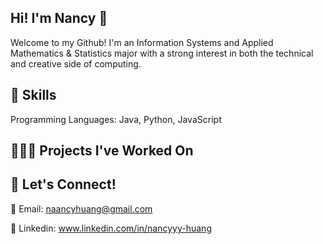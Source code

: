 ## Hi! I'm Nancy 👋
Welcome to my Github! I'm an Information Systems and Applied Mathematics & Statistics major with a strong interest in both the technical and creative side of computing.

## 📌 Skills
Programming Languages: Java, Python, JavaScript

## 👩🏻‍💻 Projects I've Worked On


## 💬 Let's Connect!
📧 Email: naancyhuang@gmail.com

📲 Linkedin: www.linkedin.com/in/nancyyy-huang
<!--
**naanci/naanci** is a ✨ _special_ ✨ repository because its `README.md` (this file) appears on your GitHub profile.

Here are some ideas to get you started:

- 🔭 I’m currently working on ...
- 🌱 I’m currently learning ...
- 👯 I’m looking to collaborate on ...
- 🤔 I’m looking for help with ...
- 💬 Ask me about ...
- 📫 How to reach me: ...
- 😄 Pronouns: ...
- ⚡ Fun fact: ...
-->
